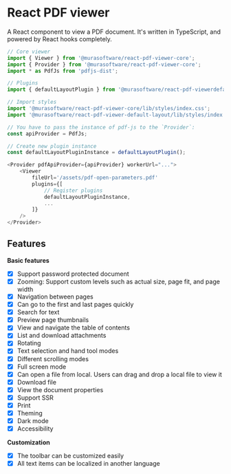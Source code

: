 # React PDF viewer

A React component to view a PDF document. It's written in TypeScript, and powered by React hooks completely.

```javascript
// Core viewer
import { Viewer } from '@murasoftware/react-pdf-viewer-core';
import { Provider } from '@murasoftware/react-pdf-viewer-core';
import * as PdfJs from 'pdfjs-dist';

// Plugins
import { defaultLayoutPlugin } from '@murasoftware/react-pdf-viewerdefault-layout';

// Import styles
import '@murasoftware/react-pdf-viewer-core/lib/styles/index.css';
import '@murasoftware/react-pdf-viewer-default-layout/lib/styles/index.css';

// You have to pass the instance of pdf-js to the `Provider`:
const apiProvider = PdfJs;

// Create new plugin instance
const defaultLayoutPluginInstance = defaultLayoutPlugin();

<Provider pdfApiProvider={apiProvider} workerUrl="...">
    <Viewer
        fileUrl='/assets/pdf-open-parameters.pdf'
        plugins={[
            // Register plugins
            defaultLayoutPluginInstance,
            ...
        ]}
    />
</Provider>
```

## Features

**Basic features**

-   [x] Support password protected document
-   [x] Zooming: Support custom levels such as actual size, page fit, and page width
-   [x] Navigation between pages
-   [x] Can go to the first and last pages quickly
-   [x] Search for text
-   [x] Preview page thumbnails
-   [x] View and navigate the table of contents
-   [x] List and download attachments
-   [x] Rotating
-   [x] Text selection and hand tool modes
-   [x] Different scrolling modes
-   [x] Full screen mode
-   [x] Can open a file from local. Users can drag and drop a local file to view it
-   [x] Download file
-   [x] View the document properties
-   [x] Support SSR
-   [x] Print
-   [x] Theming
-   [x] Dark mode
-   [x] Accessibility

**Customization**

-   [x] The toolbar can be customized easily
-   [x] All text items can be localized in another language
